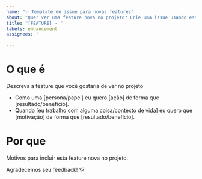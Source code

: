 ```yaml
---
name: "✨ Template de issue para novas features"
about: "Quer ver uma feature nova no projeto? Crie uma issue usando este template."
title: "[FEATURE] - "
labels: enhancement
assignees: ''

---
```

# O que é
Descreva a feature que você gostaria de ver no projeto

- Como uma [persona/papel] eu quero [ação] de forma que [resultado/benefício].
- Quando [eu trabalho com alguma coisa/contexto de vida] eu quero que [motivação] de forma que [resultado/benefício].

# Por que
Motivos para incluir esta feature nova no projeto.

Agradecemos seu feedback! ♡
